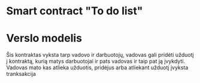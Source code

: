 # Smart contract "To do list"

# Verslo modelis

Šis kontraktas vyksta tarp vadovo ir darbuotojų, vadovas gali pridėti užduotį į kontraktą, kurią matys darbuotojai ir pats vadovas ir taip pat ją įvykdyti. Vadovas mato kas atlieka užduotis, pridėjus arba atliekant užduotį įvyksta tranksakcija
